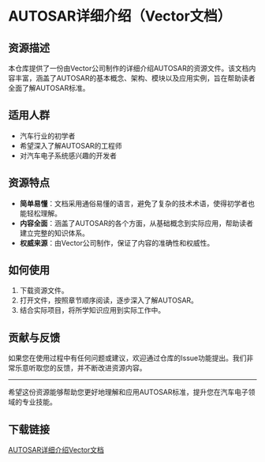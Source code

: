 # AUTOSAR详细介绍（Vector文档）

## 资源描述

本仓库提供了一份由Vector公司制作的详细介绍AUTOSAR的资源文件。该文档内容丰富，涵盖了AUTOSAR的基本概念、架构、模块以及应用实例，旨在帮助读者全面了解AUTOSAR标准。

## 适用人群

- 汽车行业的初学者
- 希望深入了解AUTOSAR的工程师
- 对汽车电子系统感兴趣的开发者

## 资源特点

- **简单易懂**：文档采用通俗易懂的语言，避免了复杂的技术术语，使得初学者也能轻松理解。
- **内容全面**：涵盖了AUTOSAR的各个方面，从基础概念到实际应用，帮助读者建立完整的知识体系。
- **权威来源**：由Vector公司制作，保证了内容的准确性和权威性。

## 如何使用

1. 下载资源文件。
2. 打开文件，按照章节顺序阅读，逐步深入了解AUTOSAR。
3. 结合实际项目，将所学知识应用到实际工作中。

## 贡献与反馈

如果您在使用过程中有任何问题或建议，欢迎通过仓库的Issue功能提出。我们非常乐意听取您的反馈，并不断改进资源内容。

---

希望这份资源能够帮助您更好地理解和应用AUTOSAR标准，提升您在汽车电子领域的专业技能。

## 下载链接

[AUTOSAR详细介绍Vector文档](https://pan.quark.cn/s/604b59c527ee)